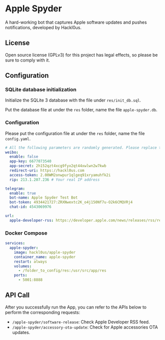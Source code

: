 # Apple Spyder
A hard-working bot that captures Apple software updates and pushes notifications, developed by Hackl0us.

## License
Open source license (GPLv3) for this project has legal effects, so please be sure to comply with it.

## Configuration
### SQLite database initialization
Initialize the SQLite 3 database with the file under `res/init_db.sql`.

Put the database file at under the `res` folder, name the file `apple-spyder.db`.

### Configuration
Please put the configuration file at under the `res` folder, name the file `config.yaml`.

```yaml
# All the following parameters are randomly generated. Please replace them with real ones
weibo:
  enable: false
  app-key: 6677073540
  app-secret: 2h152qzt4xcg9fyx2qt44xwlwn2w7kwb
  redirect-uri: https://hackl0us.com
  access-token: 2.00WM2onwpur1qlgeq91xryamuhfk2i
  rip: 213.1.207.236 # Your real IP address

telegram:
  enable: true
  bot-name: Apple Spyder Test Bot
  bot-token: 4934421727:ZRXNwextc2K_o4j150Nf7u-O2k6CMQVRj4
  chat-id: 4543069976

url:
  apple-developer-rss: https://developer.apple.com/news/releases/rss/releases.rss
```


### Docker Compose
```yaml
services:
  apple-spyder:
    image: hackl0us/apple-spyder
    container_name: apple-spyder
    restart: always
    volumes:
      - /folder_to_config/res:/usr/src/app/res
    ports:
      - 5001:8888
```

## API Call
After you successfully run the App, you can refer to the APIs below to perform the corresponding requests:

* `/apple-spyder/software-release`: Check Apple Developer RSS feed.
* `/apple-spyder/accessory-ota-update`: Check for Apple accessories OTA updates.